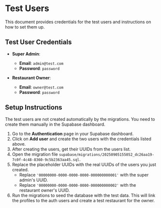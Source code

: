 # Test Users

This document provides credentials for the test users and instructions on how to set them up.

## Test User Credentials

- **Super Admin**:
  - **Email**: `admin@test.com`
  - **Password**: `password`

- **Restaurant Owner**:
  - **Email**: `owner@test.com`
  - **Password**: `password`

## Setup Instructions

The test users are not created automatically by the migrations. You need to create them manually in the Supabase dashboard.

1.  Go to the **Authentication** page in your Supabase dashboard.
2.  Click on **Add user** and create the two users with the credentials listed above.
3.  After creating the users, get their UUIDs from the users list.
4.  Open the migration file `supabase/migrations/20250905155052_dc26aa19-7c0f-4c48-8360-9c5b2363aa45.sql`.
5.  Replace the placeholder UUIDs with the real UUIDs of the users you just created.
    -   Replace `'00000000-0000-0000-0000-000000000001'` with the super admin's UUID.
    -   Replace `'00000000-0000-0000-0000-000000000002'` with the restaurant owner's UUID.
6.  Run the migrations to seed the database with the test data. This will link the profiles to the auth users and create a test restaurant for the owner.
